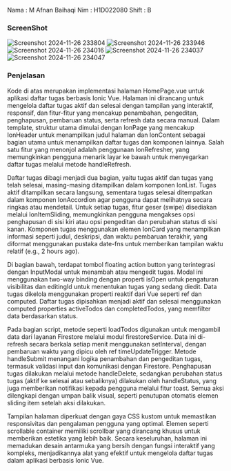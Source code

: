 Nama : M Afnan Baihaqi
Nim : H1D022080
Shift : B


### ScreenShot
![Screenshot 2024-11-26 233804](https://github.com/user-attachments/assets/bb75af53-da24-4be6-99e8-dfe6d868819d)
![Screenshot 2024-11-26 233946](https://github.com/user-attachments/assets/e9f064c7-060f-4209-be95-9d59a9e0d374)
![Screenshot 2024-11-26 234016](https://github.com/user-attachments/assets/40f2806f-903d-40fe-b282-1ea4d8981c46)
![Screenshot 2024-11-26 234037](https://github.com/user-attachments/assets/0c87054a-2cd5-419e-956c-a436a0e67e7e)
![Screenshot 2024-11-26 234047](https://github.com/user-attachments/assets/1a675ea9-4bf3-453a-a2c1-902ff4d3def3)

### Penjelasan
Kode di atas merupakan implementasi halaman HomePage.vue untuk aplikasi daftar tugas berbasis Ionic Vue. Halaman ini dirancang untuk mengelola daftar tugas aktif dan selesai dengan tampilan yang interaktif, responsif, dan fitur-fitur yang mencakup penambahan, pengeditan, penghapusan, pembaruan status, serta refresh data secara manual. Dalam template, struktur utama dimulai dengan IonPage yang mencakup IonHeader untuk menampilkan judul halaman dan IonContent sebagai bagian utama untuk menampilkan daftar tugas dan komponen lainnya. Salah satu fitur yang menonjol adalah penggunaan IonRefresher, yang memungkinkan pengguna menarik layar ke bawah untuk menyegarkan daftar tugas melalui metode handleRefresh.

Daftar tugas dibagi menjadi dua bagian, yaitu tugas aktif dan tugas yang telah selesai, masing-masing ditampilkan dalam komponen IonList. Tugas aktif ditampilkan secara langsung, sementara tugas selesai ditempatkan dalam komponen IonAccordion agar pengguna dapat melihatnya secara ringkas atau mendetail. Untuk setiap tugas, fitur geser (swipe) disediakan melalui IonItemSliding, memungkinkan pengguna mengakses opsi penghapusan di sisi kiri atau opsi pengeditan dan perubahan status di sisi kanan. Komponen tugas menggunakan elemen IonCard yang menampilkan informasi seperti judul, deskripsi, dan waktu pembaruan terakhir, yang diformat menggunakan pustaka date-fns untuk memberikan tampilan waktu relatif (e.g., 2 hours ago).

Di bagian bawah, terdapat tombol floating action button yang terintegrasi dengan InputModal untuk menambah atau mengedit tugas. Modal ini menggunakan two-way binding dengan properti isOpen untuk pengaturan visibilitas dan editingId untuk menentukan tugas yang sedang diedit. Data tugas dikelola menggunakan properti reaktif dari Vue seperti ref dan computed. Daftar tugas dipisahkan menjadi aktif dan selesai menggunakan computed properties activeTodos dan completedTodos, yang memfilter data berdasarkan status.

Pada bagian script, metode seperti loadTodos digunakan untuk mengambil data dari layanan Firestore melalui modul firestoreService. Data ini di-refresh secara berkala setiap menit menggunakan setInterval, dengan pembaruan waktu yang dipicu oleh ref timeUpdateTrigger. Metode handleSubmit menangani logika penambahan dan pengeditan tugas, termasuk validasi input dan komunikasi dengan Firestore. Penghapusan tugas dilakukan melalui metode handleDelete, sedangkan perubahan status tugas (aktif ke selesai atau sebaliknya) dilakukan oleh handleStatus, yang juga memberikan notifikasi kepada pengguna melalui fitur toast. Semua aksi dilengkapi dengan umpan balik visual, seperti penutupan otomatis elemen sliding item setelah aksi dilakukan.

Tampilan halaman diperkuat dengan gaya CSS kustom untuk memastikan responsivitas dan pengalaman pengguna yang optimal. Elemen seperti scrollable container memiliki scrollbar yang dirancang khusus untuk memberikan estetika yang lebih baik. Secara keseluruhan, halaman ini memadukan desain antarmuka yang bersih dengan fungsi interaktif yang kompleks, menjadikannya alat yang efektif untuk mengelola daftar tugas dalam aplikasi berbasis Ionic Vue.
